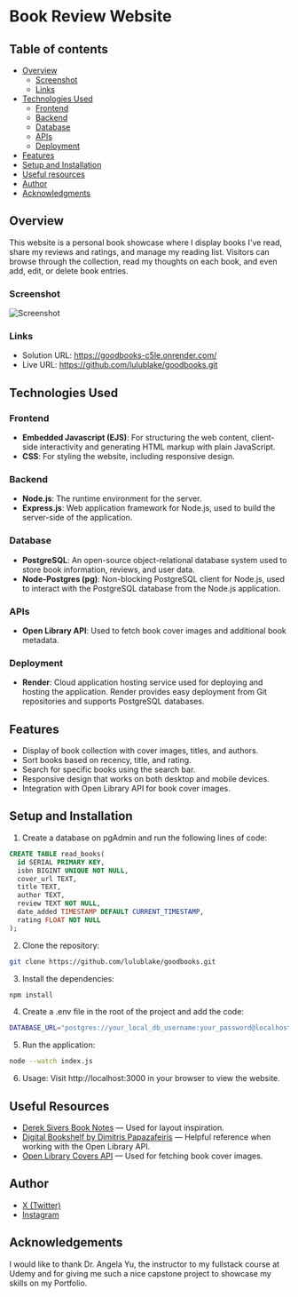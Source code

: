 # Book Review Website

## Table of contents

- [Overview](#overview)
  - [Screenshot](#screenshot)
  - [Links](#links)
- [Technologies Used](#technologies-used)
  - [Frontend](#frontend)
  - [Backend](#backend)
  - [Database](#database)
  - [APIs](#apis)
  - [Deployment](#deployment)
- [Features](#features)
- [Setup and Installation](#setup-and-installation)
- [Useful resources](#useful-resources)
- [Author](#author)
- [Acknowledgments](#acknowledgments)

## Overview
This website is a personal book showcase where I display books I've read, share my reviews and ratings, and manage my reading list. Visitors can browse through the collection, read my thoughts on each book, and even add, edit, or delete book entries.

### Screenshot
![Screenshot](images/desktop-preview.png)

### Links
- Solution URL: https://goodbooks-c5le.onrender.com/
- Live URL: https://github.com/lulublake/goodbooks.git

## Technologies Used

### Frontend
- **Embedded Javascript (EJS)**: For structuring the web content, client-side interactivity and generating HTML markup with plain JavaScript.
- **CSS**: For styling the website, including responsive design.

### Backend
- **Node.js**: The runtime environment for the server.
- **Express.js**: Web application framework for Node.js, used to build the server-side of the application.

### Database
- **PostgreSQL**: An open-source object-relational database system used to store book information, reviews, and user data.
- **Node-Postgres (pg)**: Non-blocking PostgreSQL client for Node.js, used to interact with the PostgreSQL database from the Node.js application.

### APIs
- **Open Library API**: Used to fetch book cover images and additional book metadata.

### Deployment
- **Render**: Cloud application hosting service used for deploying and hosting the application. Render provides easy deployment from Git repositories and supports PostgreSQL databases.

## Features
- Display of book collection with cover images, titles, and authors.
- Sort books based on recency, title, and rating.
- Search for specific books using the search bar.
- Responsive design that works on both desktop and mobile devices.
- Integration with Open Library API for book cover images.

## Setup and Installation
1. Create a database on pgAdmin and run the following lines of code:
```sql
CREATE TABLE read_books(
  id SERIAL PRIMARY KEY,
  isbn BIGINT UNIQUE NOT NULL,
  cover_url TEXT,
  title TEXT,
  author TEXT,
  review TEXT NOT NULL,
  date_added TIMESTAMP DEFAULT CURRENT_TIMESTAMP,
  rating FLOAT NOT NULL
);
```
2. Clone the repository:
```bash
git clone https://github.com/lulublake/goodbooks.git
```
3. Install the dependencies:
```bash
npm install
```
4. Create a .env file in the root of the project and add the code:
```bash
DATABASE_URL="postgres://your_local_db_username:your_password@localhost:5432/name_of_database"
```
5. Run the application:
```bash
node --watch index.js
```
6. Usage:
Visit http://localhost:3000 in your browser to view the website.

## Useful Resources
- [Derek Sivers Book Notes](https://sive.rs/book) — Used for layout inspiration.
- [Digital Bookshelf by Dimitris Papazafeiris](https://github.com/DimitrisPapazafeiris/Digital-Bookself) — Helpful reference when working with the Open Library API.
- [Open Library Covers API](https://openlibrary.org/dev/docs/api/covers) — Used for fetching book cover images.

## Author
- [X (Twitter)](https://x.com/__babylu)
- [Instagram](https://www.instagram.com/_baby.lu__)

## Acknowledgements
I would like to thank Dr. Angela Yu, the instructor to my fullstack course at Udemy and for giving me such a nice capstone project to showcase my skills on my Portfolio.